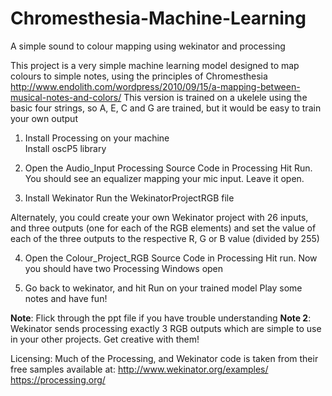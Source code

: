 # Chromesthesia-Machine-Learning
A simple sound to colour mapping using wekinator and processing

This project is a very simple machine learning model designed to map colours to simple notes, using the principles of Chromesthesia http://www.endolith.com/wordpress/2010/09/15/a-mapping-between-musical-notes-and-colors/
This version is trained on a ukelele using the basic four strings, so A, E, C and G are trained, but it would be easy to train your own output

1. Install Processing on your machine  </br>
   Install oscP5 library
   </br>

2. Open the Audio_Input Processing Source Code in Processing
  Hit Run. You should see an equalizer mapping your mic input. Leave it open. 
  

3. Install Wekinator
  Run the WekinatorProjectRGB file

Alternately, you could create your own Wekinator project with 26 inputs, and three outputs (one for each of the RGB elements)
and set the value of each of the three outputs to the respective R, G or B value (divided by 255) 


4. Open the Colour_Project_RGB Source Code in Processing
 Hit run. Now you should have two Processing Windows open
 

5. Go back to wekinator, and hit Run on your trained model
  Play some notes and have fun!

**Note**: Flick through the ppt file if you have trouble understanding
**Note 2**: Wekinator sends processing exactly 3 RGB outputs which are simple to use in your other projects. Get creative with them!

Licensing: Much of the Processing, and Wekinator code is taken from their free samples available at: 
http://www.wekinator.org/examples/
https://processing.org/





